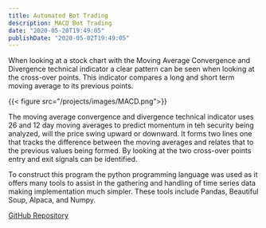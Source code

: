 ```yaml
---
title: Automated Bot Trading
description: MACD Bot Trading
date: "2020-05-20T19:49:05"
publishDate: "2020-05-02T19:49:05"
---
```


When looking at a stock chart with the Moving Average Convergence and Divergence technical indicator a clear pattern can be seen when looking at the cross-over points. This indicator compares a long and short term moving average to its previous points.

{{< figure src="/projects/images/MACD.png">}}

<!--more-->

The moving average convergence and divergence technical indicator uses 26 and 12 day moving averages to predict momentum in teh security being analyzed, will the price swing upward or downward. It forms two lines one that tracks the difference between the moving averages and relates that to the previous values being formed. By looking at the two cross-over points entry and exit signals can be identified.

To construct this program the python programming language was used as it offers many tools to assist in the gathering and handling of time series data making implementation much simpler. These tools include Pandas, Beautiful Soup, Alpaca, and Numpy. 

[GitHub Repository](https://github.com/Thompsonn2/ProjectLombax "GitHub Repository")